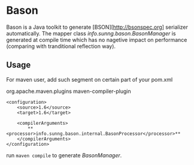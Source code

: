 Bason
=====

Bason is a Java toolkit to generate [BSON][http://bsonspec.org] serializer automatically.
The mapper class *info.sunng.bason.BasonManager* is generated at compile time which has no nagetive impact on performance
 (comparing with tranditional reflection way).
 
Usage
-----
For maven user, add such segment on certain part of your pom.xml

<plugin>
	<groupId>org.apache.maven.plugins</groupId>
	<artifactId>maven-compiler-plugin</artifactId>

	<configuration>
		<source>1.6</source>
		<target>1.6</target>

		<compilerArguments>
			**<processor>info.sunng.bason.internal.BasonProcessor</processor>**
		</compilerArguments>
	</configuration>
</plugin>

run `maven compile` to generate *BasonManager*.